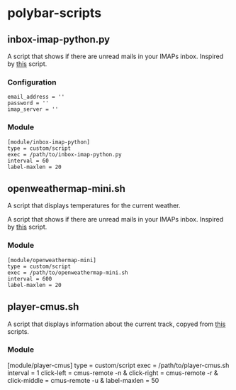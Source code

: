 # polybar-scripts

## inbox-imap-python.py

A script that shows if there are unread mails in your IMAPs inbox. Inspired by [this](https://github.com/polybar/polybar-scripts/tree/master/polybar-scripts/inbox-imap-pythongpg) script.

### Configuration

```
email_address = ''
password = ''
imap_server = ''
```

### Module

```
[module/inbox-imap-python]
type = custom/script
exec = /path/to/inbox-imap-python.py
interval = 60
label-maxlen = 20
```

## openweathermap-mini.sh

A script that displays temperatures for the current weather.

A script that shows if there are unread mails in your IMAPs inbox. Inspired by [this](https://github.com/polybar/polybar-scripts/tree/master/polybar-scripts/openweathermap-simple) script.

### Module

```
[module/openweathermap-mini]
type = custom/script
exec = /path/to/openweathermap-mini.sh
interval = 600
label-maxlen = 20
```

## player-cmus.sh

A script that displays information about the current track, copyed from [this](https://github.com/polybar/polybar-scripts/tree/master/polybar-scripts/player-cmus) scripts.

### Module

[module/player-cmus]
type = custom/script
exec = /path/to/player-cmus.sh
interval = 1
click-left = cmus-remote -n &
click-right = cmus-remote -r &
click-middle = cmus-remote -u &
label-maxlen = 50
